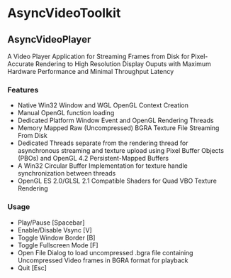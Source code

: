 # AsyncVideoToolkit

## AsyncVideoPlayer

A Video Player Application for Streaming Frames from Disk for Pixel-Accurate Rendering to High Resolution Display Ouputs with Maximum Hardware Performance and Minimal Throughput Latency

### Features

  - Native Win32 Window and WGL OpenGL Context Creation
  - Manual OpenGL function loading 
  - Dedicated Platform Window Event and OpenGL Rendering Threads
  - Memory Mapped Raw (Uncompressed) BGRA Texture File Streaming From Disk
  - Dedicated Threads separate from the rendering thread for asynchronous streaming and texture upload using Pixel Buffer Objects (PBOs) and OpenGL 4.2 Persistent-Mapped Buffers
  - A Win32 Circular Buffer Implementation for texture handle synchronization between threads
  - OpenGL ES 2.0/GLSL 2.1 Compatible Shaders for Quad VBO Texture Rendering
  
### Usage

  - Play/Pause [Spacebar]
  - Enable/Disable Vsync [V]
  - Toggle Window Border [B]
  - Toggle Fullscreen Mode [F]
  - Open File Dialog to load uncompressed .bgra file containing Uncompressed Video frames in BGRA format for playback
  - Quit [Esc]
